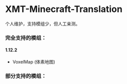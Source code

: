 # XMT-Minecraft-Translation
个人维护，支持模组少，但人工亲测。

### 完全支持的模组：
#### 1.12.2
* VoxelMap (体素地图)

### 部分支持的模组：
